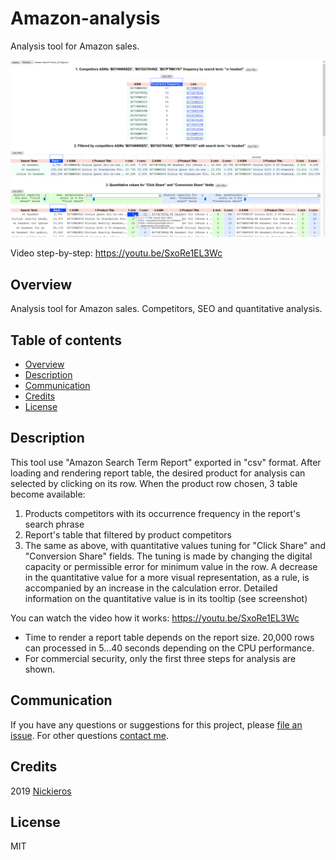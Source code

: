 # Amazon-analysis
Analysis tool for Amazon sales.

![Hi-res screenshot](readme_media/screenshot.png "Hi-res screenshot")

Video step-by-step: https://youtu.be/SxoRe1EL3Wc

## Overview
Analysis tool for Amazon sales. Competitors, SEO and quantitative analysis. 

## Table of contents
- [Overview](#Overview)
- [Description](#Description)
- [Communication](#Communication)
- [Credits](#Credits)
- [License](#License)

## Description
This tool use "Amazon Search Term Report" exported in "csv" format.
 After loading and rendering report table, the desired product for analysis can selected by clicking on its row.
 When the product row chosen, 3 table become available:
 1. Products competitors with its occurrence frequency in the report's search phrase
 2. Report's table that filtered by product competitors
 3. The same as above, with quantitative values tuning for "Click Share" and "Conversion Share" fields. The tuning is made by changing the digital capacity or permissible error for  minimum value in the row. A decrease in the quantitative value for a more visual representation, as a rule, is accompanied by an increase in the calculation error. Detailed information on the quantitative value is in its tooltip (see screenshot)
 
You can watch the video how it works:
https://youtu.be/SxoRe1EL3Wc

- Time to render a report table depends on the report size. 20,000 rows can processed in 5...40 seconds depending on the CPU performance.
- For commercial security, only the first three steps for analysis are shown.

## Communication
If you have any questions or suggestions for this project, please [file an issue](https://github.com/Nickieros/Amazon-analysis/issues). For other questions [contact me](https://github.com/Nickieros).

## Credits
2019 [Nickieros](https://github.com/Nickieros)

## License
MIT
